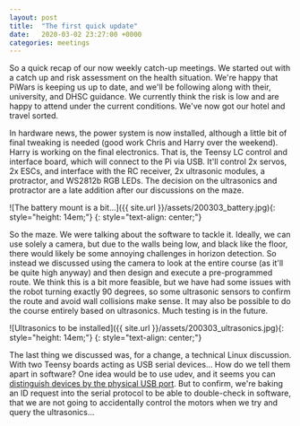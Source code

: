 ```yaml
---
layout: post
title:  "The first quick update"
date:   2020-03-02 23:27:00 +0000
categories: meetings
---
```


So a quick recap of our now weekly catch-up meetings. We started out with a catch up and risk assessment on the health situation. We're happy that PiWars is keeping us up to date, and we'll be following along with their, university, and DHSC guidance. We currently think the risk is low and are happy to attend under the current conditions. We've now got our hotel and travel sorted.

In hardware news, the power system is now installed, although a little bit of final tweaking is needed (good work Chris and Harry over the weekend). Harry is working on the final electronics. That is, the Teensy LC control and interface board, which will connect to the Pi via USB. It'll control 2x servos, 2x ESCs, and interface with the RC receiver, 2x ultrasonic modules, a protractor, and WS2812b RGB LEDs. The decision on the ultrasonics and protractor are a late addition after our discussions on the maze.

![The battery mount is a bit...]({{ site.url }}/assets/200303_battery.jpg){: style="height: 14em;"}
{: style="text-align: center;"}

So the maze. We were talking about the software to tackle it. Ideally, we can use solely a camera, but due to the walls being low, and black like the floor, there would likely be some annoying challenges in horizon detection. So instead we discussed using the camera to look at the entire course (as it'll be quite high anyway) and then design and execute a pre-programmed route. We think this is a bit more feasible, but we have had some issues with the robot turning exactly 90 degrees, so some ultrasonic sensors to confirm the route and avoid wall collisions make sense. It may also be possible to do the course entirely based on ultrasonics. Much testing is in the future.

![Ultrasonics to be installed]({{ site.url }}/assets/200303_ultrasonics.jpg){: style="height: 14em;"}
{: style="text-align: center;"}

The last thing we discussed was, for a change, a technical Linux discussion. With two Teensy boards acting as USB serial devices... How do we tell them apart in software? One idea would be to use udev, and it seems you can [distinguish devices by the physical USB port](https://askubuntu.com/questions/49910/how-to-distinguish-between-identical-usb-to-serial-adapters). But to confirm, we're baking an ID request into the serial protocol to be able to double-check in software, that we are not going to accidentally control the motors when we try and query the ultrasonics...
